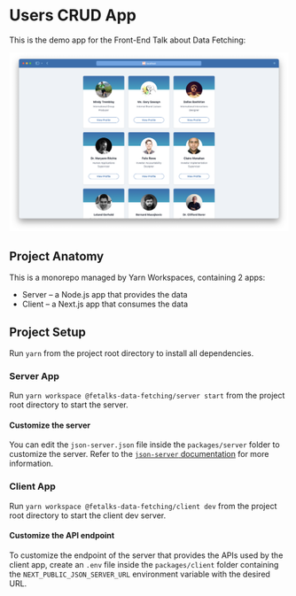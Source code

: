 # Users CRUD App

This is the demo app for the Front-End Talk about Data Fetching:

![Users App Screenshot](/docs/images/app-screenshot.png)

## Project Anatomy

This is a monorepo managed by Yarn Workspaces, containing 2 apps:

- Server – a Node.js app that provides the data
- Client – a Next.js app that consumes the data

## Project Setup

Run `yarn` from the project root directory to install all dependencies.

### Server App

Run `yarn workspace @fetalks-data-fetching/server start` from the project root directory to start the server.

#### Customize the server

You can edit the `json-server.json` file inside the `packages/server` folder to customize the server. Refer to the [`json-server` documentation](https://github.com/typicode/json-server) for more information.

### Client App

Run `yarn workspace @fetalks-data-fetching/client dev` from the project root directory to start the client dev server.

#### Customize the API endpoint

To customize the endpoint of the server that provides the APIs used by the client app, create an `.env` file inside the `packages/client` folder containing the `NEXT_PUBLIC_JSON_SERVER_URL` environment variable with the desired URL.
